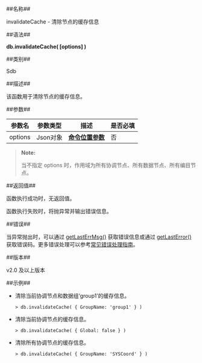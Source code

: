 ##名称##

invalidateCache - 清除节点的缓存信息

##语法##

**db.invalidateCache( [options] )**

##类别##

Sdb

##描述##

该函数用于清除节点的缓存信息。

##参数##

| 参数名 | 参数类型 | 描述 | 是否必填 |
| ------ | ------ | ------ | ------ |
| options | Json对象 | **[命令位置参数](manual/Manual/Sequoiadb_Command/location.md)** | 否 |

> **Note:**
>
> 当不指定 options 时，作用域为所有协调节点、所有数据节点、所有编目节点。

##返回值##

函数执行成功时，无返回值。

函数执行失败时，将抛异常并输出错误信息。

##错误##

当异常抛出时，可以通过 [getLastErrMsg()][getLastErrMsg] 获取错误信息或通过 [getLastError()][getLastError] 获取错误码。更多错误处理可以参考[常见错误处理指南][error_guide]。

##版本##

v2.0 及以上版本

##示例##

* 清除当前协调节点和数据组‘group1’的缓存信息。

    ```lang-javascript
    > db.invalidateCache( { GroupName: 'group1' } )
    ```
 
* 清除当前协调节点的缓存信息。

    ```lang-javascript
    > db.invalidateCache( { Global: false } )
    ```

* 清除所有协调节点的缓存信息。

    ```lang-javascript
    > db.invalidateCache( { GroupName: 'SYSCoord' } )
    ```

[^_^]:
     本文使用的所有引用及链接

[list_info]:manual/Manual/List/list.md
[getLastErrMsg]:manual/Manual/Sequoiadb_Command/Global/getLastErrMsg.md
[getLastError]:manual/Manual/Sequoiadb_Command/Global/getLastError.md
[error_guide]:manual/FAQ/faq_sdb.md